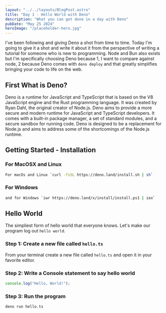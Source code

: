 ```yaml
---
layout: "../../layouts/BlogPost.astro"
title: "Day 1 - Hello World with Deno"
description: "What you can get done in a day with Deno"
pubDate: "May 25 2024"
heroImage: "/placeholder-hero.jpg"
---
```

I've been following and giving Deno a shot from time to time. Today I'm going to give it a shot and write it about it 
from the perspective of writing a tutorial for someone who is new to programming. Node and Bun also exists but I'm
specifically choosing Deno because 1, I want to compare against node, 2 because Deno comes with `deno deploy` and that 
greatly simplifies bringing your code to life on the web.


## First What is Deno?
Deno is a runtime for JavaScript and TypeScript that is based on the V8 JavaScript engine and the Rust programming language.
It was created by Ryan Dahl, the original creator of Node.js. Deno aims to provide a more secure and modern runtime for
JavaScript and TypeScript developers. It comes with a built-in package manager, a set of standard modules, and a secure
sandbox for running code. Deno is designed to be a replacement for Node.js and aims to address some of the shortcomings
of the Node.js runtime.

## Getting Started - Installation
### For MacOSX and Linux
```bash
For macOs and Linux `curl -fsSL https://deno.land/install.sh | sh`
```

### For Windows
```bash
and for Windows `iwr https://deno.land/x/install/install.ps1 | iex`
````

## Hello World
The simpliest form of hello world that everyone knows. Let's make our program log out `hello world`. 

### Step 1: Create a new file called `hello.ts` 
From your terminal create a new file called `hello.ts` and open it in your favorite editor.

### Step 2: Write a Console statement to say hello world
```typescript
console.log("Hello, World!");
```

### Step 3: Run the program
```bash
deno run hello.ts
```